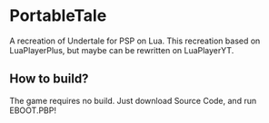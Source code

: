 # PortableTale
A recreation of Undertale for PSP on Lua.
This recreation based on LuaPlayerPlus, but maybe can be rewritten on LuaPlayerYT.

## How to build?
The game requires no build. Just download Source Code, and run EBOOT.PBP!

